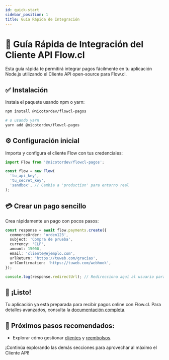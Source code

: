 ```yaml
---
id: quick-start
sidebar_position: 1
title: Guía Rápida de Integración
---
```


# 🚀 Guía Rápida de Integración del Cliente API Flow.cl

Esta guía rápida te permitirá integrar pagos fácilmente en tu aplicación Node.js utilizando el Cliente API open-source para Flow.cl.

## ✅ Instalación

Instala el paquete usando npm o yarn:

```sh
npm install @nicotordev/flowcl-pagos

# o usando yarn
yarn add @nicotordev/flowcl-pagos
```

## ⚙️ Configuración inicial

Importa y configura el cliente Flow con tus credenciales:

```typescript
import Flow from '@nicotordev/flowcl-pagos';

const flow = new Flow(
  'tu_api_key',
  'tu_secret_key',
  'sandbox', // Cambia a 'production' para entorno real
);
```

## 💳 Crear un pago sencillo

Crea rápidamente un pago con pocos pasos:

```typescript
const response = await flow.payments.create({
  commerceOrder: 'orden123',
  subject: 'Compra de prueba',
  currency: 'CLP',
  amount: 15000,
  email: 'cliente@ejemplo.com',
  urlReturn: 'https://tuweb.com/gracias',
  urlConfirmation: 'https://tuweb.com/webhook',
});

console.log(response.redirectUrl); // Redirecciona aquí al usuario para completar el pago.
```

## 🎉 ¡Listo!

Tu aplicación ya está preparada para recibir pagos online con Flow.cl. Para detalles avanzados, consulta la [documentación completa](./intro).

## 📌 Próximos pasos recomendados:

- Explorar cómo gestionar [clientes](./flow-customers-api) y [reembolsos](./flow-refunds-api).

¡Continúa explorando las demás secciones para aprovechar al máximo el Cliente API!
